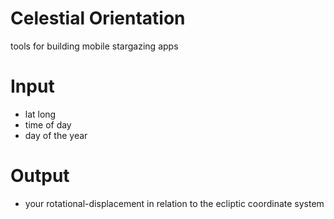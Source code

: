 # Celestial Orientation

tools for building mobile stargazing apps

# Input

* lat long
* time of day
* day of the year

# Output

* your rotational-displacement in relation to the ecliptic coordinate system